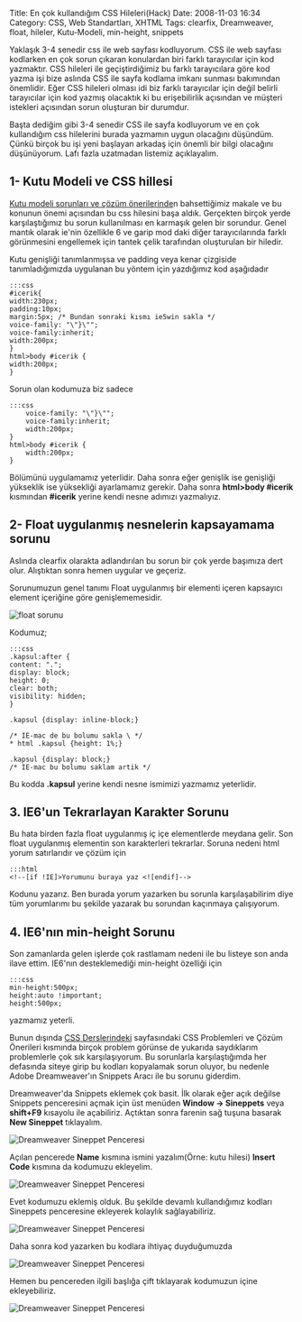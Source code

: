 Title: En çok kullandığım CSS Hileleri(Hack)
Date: 2008-11-03 16:34
Category: CSS, Web Standartları, XHTML
Tags: clearfix, Dreamweaver, float, hileler, Kutu-Modeli, min-height, snippets

Yaklaşık 3-4 senedir css ile web sayfası kodluyorum. CSS ile web sayfası
kodlarken en çok sorun çıkaran konulardan biri farklı tarayıcılar için
kod yazmaktır. CSS hileleri ile geçiştirdiğimiz bu farklı tarayıcılara
göre kod yazma işi bize aslında CSS ile sayfa kodlama imkanı sunması
bakımından önemlidir. Eğer CSS hileleri olması idi biz farklı
tarayıcılar için değil belirli tarayıcılar için kod yazmış olacaktık ki
bu erişebilirlik açısından ve müşteri istekleri açısından sorun
oluşturan bir durumdur.

Başta dediğim gibi 3-4 senedir CSS ile sayfa kodluyorum ve en çok
kullandığım css hilelerini burada yazmamın uygun olacağını düşündüm.
Çünkü birçok bu işi yeni başlayan arkadaş için önemli bir bilgi
olacağını düşünüyorum. Lafı fazla uzatmadan listemiz açıklayalım.

<!--more-->

## 1- Kutu Modeli ve CSS hillesi

[Kutu modeli sorunları ve çözüm önerilerinde][]n bahsettiğimiz makale ve
bu konunun önemi açısından bu css hilesini başa aldık. Gerçekten birçok
yerde karşılaştığımız bu sorun kullanılması en karmaşık gelen bir
sorundur. Genel mantık olarak ie'nin özellikle 6 ve garip mod daki diğer
tarayıcılarında farklı görünmesini engellemek için tantek çelik
tarafından oluşturulan bir hiledir.

Kutu genişliği tanımlanmışsa ve padding veya kenar çizgiside
tanımladığımızda uygulanan bu yöntem için yazdığımız kod aşağıdadır

	:::css
	#icerik{ 
	width:230px; 
	padding:10px; 
	margin:5px; /* Bundan sonraki kısmı ie5win sakla */ 
	voice-family: "\"}\""; 
	voice-family:inherit; 
	width:200px; 
	} 
	html>body #icerik { 
	width:200px; 
	}

Sorun olan kodumuza biz sadece

	:::css
		voice-family: "\"}\""; 
		voice-family:inherit; 
		width:200px; 
	} 
	html>body #icerik { 
		width:200px; 
	}
	

Bölümünü uygulamamız yeterlidir. Daha sonra eğer genişlik ise genişliği
yükseklik ise yüksekliği ayarlamamız gerekir. Daha sonra **html>body
#icerik** kısmından **#icerik** yerine kendi nesne adımızı yazmalıyız.

## 2- Float uygulanmış nesnelerin kapsayamama sorunu

Aslında clearfix olarakta adlandırılan bu sorun bir çok yerde başımıza
dert olur. Alıştıktan sonra hemen uygular ve geçeriz.

Sorunumuzun genel tanımı Float uygulanmış bir elementi içeren kapsayıcı
element içeriğine göre genişlememesidir.

![float sorunu][]

Kodumuz;

	:::css
	.kapsul:after {
	content: "."; 
	display: block; 
	height: 0; 
	clear: both; 
	visibility: hidden;
	} 

	.kapsul {display: inline-block;} 

	/* IE-mac de bu bolumu sakla \ */ 
	* html .kapsul {height: 1%;} 

	.kapsul {display: block;} 
	/* IE-mac bu bolumu saklam artik */

  
Bu kodda **.kapsul** yerine kendi nesne ismimizi yazmamız yeterlidir.

## 3. IE6'un Tekrarlayan Karakter Sorunu

Bu hata birden fazla float uygulanmış iç içe elementlerde meydana gelir.
Son float uygulanmış elementin son karakterleri tekrarlar. Soruna nedeni
html yorum satırlarıdır ve çözüm için   

	:::html
	<!--[if !IE]>Yorumunu buraya yaz <![endif]-->


Kodunu yazarız. Ben burada yorum yazarken bu sorunla karşılaşabilirim
diye tüm yorumlarımı bu şekilde yazarak bu sorundan kaçınmaya
çalışıyorum.

## 4. IE6'nın min-height Sorunu

Son zamanlarda gelen işlerde çok rastlamam nedeni ile bu listeye son
anda ilave ettim. IE6'nın desteklemediği min-height özelliği için

	:::css
	min-height:500px;
	height:auto !important;
	height:500px;

yazmamız yeterli.

Bunun dışında [CSS Derslerindeki][] sayfasındaki CSS Problemleri ve
Çözüm Önerileri kısmında birçok problem görünse de yukarıda saydıklarım
problemlerle çok sık karşılaşıyorum. Bu sorunlarla karşılaştığımda her
defasında siteye girip bu kodları kopyalamak sorun oluyor, bu nedenle
Adobe Dreamweaver'ın Snippets Aracı ile bu sorunu giderdim.

Dreamweaver'da Snippets eklemek çok basit. İlk olarak eğer açık değilse
Snippets penceresini açmak için üst menüden **Window -> Sineppets**
veya **shift+F9** kısayolu ile açabiliriz. Açtıktan sonra farenin sağ
tuşuna basarak **New Sineppet** tıklayalım.

![Dreamweaver Sineppet Penceresi][]

Açılan pencerede **Name** kısmına ismini yazalım(Örne: kutu hilesi)
**Insert Code** kısmına da kodumuzu ekleyelim.

![Dreamweaver Sineppet Penceresi][1]

Evet kodumuzu eklemiş olduk. Bu şekilde devamlı kullandığımız kodları
Sineppets penceresine ekleyerek kolaylık sağlayabiliriz.

![Dreamweaver Sineppet Penceresi][2]

Daha sonra kod yazarken bu kodlara ihtiyaç duyduğumuzda

![Dreamweaver Sineppet Penceresi][3]

Hemen bu pencereden ilgili başlığa çift tıklayarak kodumuzun içine
ekleyebiliriz.

![Dreamweaver Sineppet Penceresi][4]

  [Kutu modeli sorunları ve çözüm önerilerinde]: http://www.fatihhayrioglu.com/kutu-modeli-sorunlari-ve-cozumleri
    "Kutu modeli sorunları ve çözüm önerilerinde"
  [float sorunu]: /images/clearfix_sorun.gif
  [CSS Derslerindeki]: http://www.fatihhayrioglu.com/css-dersleri
    "CSS Dersleri Sayfası"
  [Dreamweaver Sineppet Penceresi]: /images/snippets13.gif
  [1]: /images/snippets2.gif
  [2]: /images/snippets3.gif
  [3]: /images/koda_hile_ekle1.gif
  [4]: /images/koda_hile_ekle2.gif
